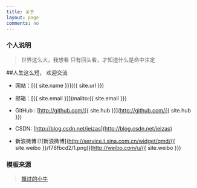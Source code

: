 ```yaml
---
title: 关于
layout: page
comments: no
---
```


### 个人说明

> 世界这么大，我想看
> 只有回头看，才知道什么是命中注定

##人生这么短， 欢迎交流

* 网站：[{{ site.name }}]({{ site.url }})
* 邮箱：[{{ site.email }}](mailto:{{ site.email }})
* GitHub : [http://github.com/{{ site.hub }}](http://github.com/{{ site.hub }})
* CSDN: [http://blog.csdn.net/jeizas](http://blog.csdn.net/jeizas)

* 新浪微博:[![新浪微博](http://service.t.sina.com.cn/widget/qmd/{{ site.weibo }}/f78fbcd2/1.png)](http://weibo.com/u/{{ site.weibo }})

### 模板来源　
> [飘过的小牛](https://github.com/niushuai)